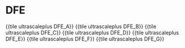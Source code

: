 # DFE

{{tile ultrascaleplus DFE_A}}
{{tile ultrascaleplus DFE_B}}
{{tile ultrascaleplus DFE_C}}
{{tile ultrascaleplus DFE_D}}
{{tile ultrascaleplus DFE_E}}
{{tile ultrascaleplus DFE_F}}
{{tile ultrascaleplus DFE_G}}
